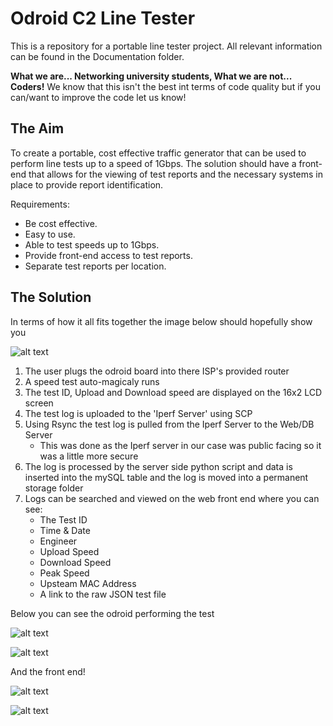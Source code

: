 # Odroid C2 Line Tester
This is a repository for a portable line tester project. All relevant information can be found in the Documentation folder.

**What we are... Networking university students, What we are not... Coders!** We know that this isn't the best int terms of code quality but if you can/want to improve the code let us know!

## The Aim

To create a portable, cost effective traffic generator that can be used to perform line tests up to a
speed of 1Gbps. The solution should have a front-end that allows for the viewing of test reports and
the necessary systems in place to provide report identification.

Requirements:
  * Be cost effective.
  * Easy to use.
  * Able to test speeds up to 1Gbps.
  * Provide front-end access to test reports.
  * Separate test reports per location.
  
  ## The Solution
  
  In terms of how it all fits together the image below should hopefully show you
  
  ![alt text](https://github.com/LukeCSmith0/hyperspeed-tester/blob/master/Documentation/Pictures/Proposal.jpg "Proposal")

1. The user plugs the odroid board into there ISP's provided router
2. A speed test auto-magicaly runs
3. The test ID, Upload and Download speed are displayed on the 16x2 LCD screen
4. The test log is uploaded to the 'Iperf Server' using SCP
5. Using Rsync the test log is pulled from the Iperf Server to the Web/DB Server 
   * This was done as the Iperf server in our case was public facing so it was a little more secure
6. The log is processed by the server side python script and data is inserted into the mySQL table and the log is moved into a permanent storage folder
7. Logs can be searched and viewed on the web front end where you can see:
   * The Test ID
   * Time & Date
   * Engineer
   * Upload Speed
   * Download Speed
   * Peak Speed
   * Upsteam MAC Address
   * A link to the raw JSON test file

Below you can see the odroid performing the test 

  ![alt text](https://github.com/LukeCSmith0/hyperspeed-tester/blob/master/Documentation/Pictures/Tester.gif "")

  ![alt text](https://github.com/LukeCSmith0/hyperspeed-tester/blob/master/Documentation/Pictures/Screen_Output%20.jpg "")
  
And the front end!

  ![alt text](https://github.com/LukeCSmith0/hyperspeed-tester/blob/master/Documentation/Pictures/lintester_php.PNG "")
  
  ![alt text](https://github.com/LukeCSmith0/hyperspeed-tester/blob/master/Documentation/Pictures/lintester_admin_php.PNG "")
